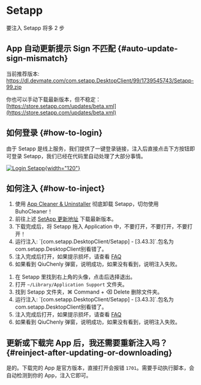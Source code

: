 # Setapp

<link-summary>要注入 Setapp 将多 2 步</link-summary>

## App 自动更新提示 Sign 不匹配 {#auto-update-sign-mismatch}

当前推荐版本: https://dl.devmate.com/com.setapp.DesktopClient/99/1739545743/Setapp-99.zip

你也可以手动下载最新版本，但不稳定：[https://store.setapp.com/updates/beta.xml](https://store.setapp.com/updates/beta.xml)

## 如何登录 {#how-to-login}

由于 Setapp 是线上服务，我们提供了一键登录链接，注入后直接点击下方按钮即可登录 Setapp，我们已经在代码里自动处理了大部分事情。

[![Login Setapp](login-setapp.svg){width="120"}](setapp://system/sign_in?access_token=fuckingyoutoken&user_email=qiuchenly@outlook.com)

## 如何注入 {#how-to-inject}

<tabs>
    <tab title="卸载后重新安装">
        <ol>
            <li>使用 <a href="https://download.nektony.com/pro-support/v3/app-cleaner/update/update.xml">App Cleaner & Uninstaller</a> 彻底卸载 Setapp，切勿使用 BuhoCleaner！</li>
            <li>前往上述 <a href="https://store.setapp.com/updates/beta.xml">SetApp 更新地址</a> 下载最新版本。</li>
            <li>下载完成后，将 Setapp 拖入 Application 中，不要打开，不要打开，不要打开！</li>
            <li>运行注入: `[com.setapp.DesktopClient/Setapp] - [3.43.3]`.包名为com.setapp.DesktopClient别看错了。</li>
            <li>注入完成后打开，如果提示损坏，请查看 <a href="file-is-damaged.md">FAQ</a></li>
            <li>如果看到 QiuChenly 弹窗，说明成功，如果没有看到，说明注入失败。</li>
        </ol>
    </tab>
    <tab title="我不想卸载">
        <ol>
            <li>在 Setapp 里找到右上角的头像，点击后选择退出。</li>
            <li>打开 <code>~/Library/Application Support</code> 文件夹。</li>
            <li>找到 Setapp 文件夹，<shortcut>⌘ Command + ⌫ Delete</shortcut> 删除文件夹。</li>
            <li>运行注入: `[com.setapp.DesktopClient/Setapp] - [3.43.3]`.包名为com.setapp.DesktopClient别看错了。</li>
            <li>注入完成后打开，如果提示损坏，请查看 <a href="file-is-damaged.md">FAQ</a></li>
            <li>如果看到 QiuChenly 弹窗，说明成功，如果没有看到，说明注入失败。</li>
        </ol>
    </tab>
</tabs>

## 更新或下载完 App 后，我还需要重新注入吗？ {#reinject-after-updating-or-downloading}

是的。下载完的 App 是官方版本，直接打开会报错 `1701`。需要手动执行脚本，会自动检测到你的 App，注入它即可。
